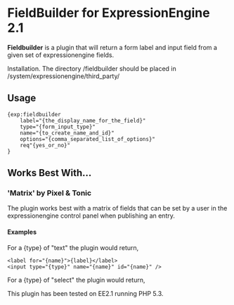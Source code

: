 FieldBuilder for ExpressionEngine 2.1
=========

**Fieldbuilder** is a plugin that will return a form label and input field from a given set of expressionengine fields.

Installation. The directory /fieldbuilder should be placed in /system/expressionengine/third_party/

## Usage

	{exp:fieldbuilder 
		label="{the_display_name_for_the_field}" 
		type="{form_input_type}"
		name="{to_create_name_and_id}"
		options="{comma_separated_list_of_options}" 
		req"{yes_or_no}"
	}

## Works Best With...

### 'Matrix' by Pixel & Tonic

The plugin works best with a matrix of fields that can be set by a user in the expressionengine control panel when publishing an entry.

#### Examples

For a {type} of "text" the plugin would return,


	<label for="{name}">{label}</label>  
	<input type="{type}" name="{name}" id="{name}" />  

	
For a {type} of "select" the plugin would return,

	
	
This plugin has been tested on EE2.1 running PHP 5.3.